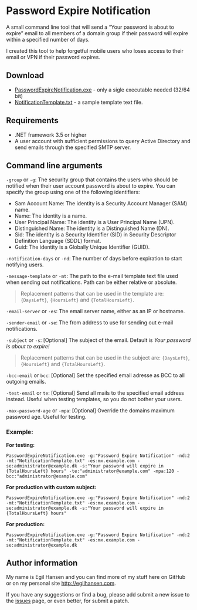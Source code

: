﻿# Password Expire Notification #
A small command line tool that will send a “Your password is about to expire” email to all members of a domain group if their password will expire within a specified number of days.

I created this tool to help forgetful mobile users who loses access to their email or VPN if their password expires. 

## Download ##

- [PasswordExpireNotification.exe](https://raw.github.com/egil/PasswordExpireNotification/master/bin/Release/PasswordExpireNotification.exe) - only a sigle executable needed (32/64 bit)
- [NotificationTemplate.txt](https://raw.github.com/egil/PasswordExpireNotification/master/NotificationTemplate.txt) - a sample template text file.

## Requirements ##

- .NET framework 3.5 or higher
- A user account with sufficient permissions to query Active Directory and send emails through the specified SMTP server.

## Command line arguments ##

`-group` or `-g`: The security group that contains the users who should be notified when their user account password is about to expire. You can specify the group using one of the following identifiers:

 - Sam Account Name: The identity is a Security Account Manager (SAM) name.
 - Name: The identity is a name.
 - User Principal Name: The identity is a User Principal Name (UPN).
 - Distinguished Name: The identity is a Distinguished Name (DN).
 - Sid: The identity is a Security Identifier (SID) in Security Descriptor Definition Language (SDDL) format.
 - Guid: The identity is a Globally Unique Identifier (GUID).

`-notification-days` or `-nd`: The number of days before expiration to start notifying users.

`-message-template` or `-mt`: The path to the e-mail template text file used when sending out notifications. Path can be either relative or absolute.

> Replacement patterns that can be used in the template are: `{DaysLeft}`, `{HoursLeft}` and `{TotalHoursLeft}`.

`-email-server` or `-es`: The email server name, either as an IP or hostname.

`-sender-email` or `-se`: The from address to use for sending out e-mail notifications.

`-subject` or `-s`: [Optional] The subject of the email. Default is *Your password is about to expire!*

> Replacement patterns that can be used in the subject are: `{DaysLeft}`, `{HoursLeft}` and `{TotalHoursLeft}`.

`-bcc-email` or `bcc`: [Optional] Set the specified email adresse as BCC to all outgoing emails.

`-test-email` or `te`: [Optional] Send all mails to the specified email address instead. Useful when testing templates, so you do not bother your users.

`-max-password-age` or `-mpa`: [Optional] Override the domains maximum password age. Useful for testing.

### Example: ###

**For testing:**

```
PasswordExpireNotification.exe -g:"Password Expire Notification" -nd:2 -mt:"NotificationTemplate.txt" -es:mx.example.com -se:administrator@example.dk -s:"Your password will expire in {TotalHoursLeft} hours" -te:"administrator@example.com" -mpa:120 -bcc:"administrator@example.com"
```

**For production with custom subject:**

```
PasswordExpireNotification.exe -g:"Password Expire Notification" -nd:2 -mt:"NotificationTemplate.txt" -es:mx.example.com -se:administrator@example.dk -s:"Your password will expire in {TotalHoursLeft} hours"
```

**For production:**

```
PasswordExpireNotification.exe -g:"Password Expire Notification" -nd:2 -mt:"NotificationTemplate.txt" -es:mx.example.com -se:administrator@example.dk
```

## Author information ##
My name is Egil Hansen and you can find more of my stuff here on GitHub or on my personal site http://egilhansen.com.

If you have any suggestions or find a bug, please add submit a new issue to the [issues](https://github.com/egil/PasswordExpireNotification/issues) page, or even better, for submit a patch.
